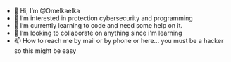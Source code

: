 - 👋 Hi, I’m @Omelkaelka
- 👀 I’m interested in protection cybersecurity and programming
- 🌱 I’m currently learning to code and need some help on it.
- 💞️ I’m looking to collaborate on anything since i'm learning
- 📫 How to reach me by mail or by phone or here... you must be a hacker so this might be easy 

<!---
Omelkaelka/Omelkaelka is a ✨ special ✨ repository because its `README.md` (this file) appears on your GitHub profile.
You can click the Preview link to take a look at your changes.
--->
